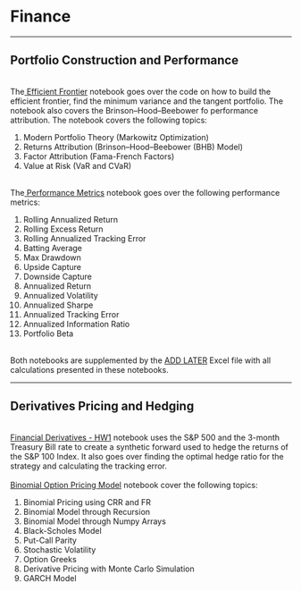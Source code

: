 <h1> Finance </h1>
<hr>
<h2> Portfolio Construction and Performance </h2>
<br>
The<a href="https://github.com/leofelip/Finance/blob/main/deSouza%2C%20Leonardo%20-%20Efficient%20Frontier.ipynb"> Efficient Frontier</a> notebook goes 
over the code on how to build the efficient frontier, find the minimum variance and the tangent portfolio. The notebook also covers the Brinson–Hood–Beebower fo
performance attribution. The notebook covers the following topics:
<br>
<ol>
  <li>Modern Portfolio Theory (Markowitz Optimization)</li>
  <li>Returns Attribution (Brinson–Hood–Beebower (BHB) Model)</li>
  <li>Factor Attribution (Fama-French Factors)</li>
  <li>Value at Risk (VaR and CVaR)</li>
</ol>
<br>
The<a href="https://github.com/leofelip/Finance/blob/main/deSouza%2C%20Leonardo%20-%20Portfolio%20Performance.ipynb"> Performance Metrics</a> notebook goes over the following performance metrics:
<br>
<ol>
  <li>Rolling Annualized Return</li>
  <li>Rolling Excess Return</li>
  <li>Rolling Annualized Tracking Error</li>
  <li>Batting Average</li>
  <li>Max Drawdown</li>
  <li>Upside Capture</li>
  <li>Downside Capture</li>
  <li>Annualized Return</li>
  <li>Annualized Volatility</li>
  <li>Annualized Sharpe</li>
  <li>Annualized Tracking Error</li>
  <li>Annualized Information Ratio</li>
  <li>Portfolio Beta</li>
</ol>
<br>
Both notebooks are supplemented by the <a href="https://github.com/leofelip/Finance/blob/main/deSouza%2C%20Leonardo%20-%20Efficient%20Frontier.ipynb"> ADD LATER</a> 
Excel file with all calculations presented in these notebooks.
<hr>
<h2>Derivatives Pricing and Hedging</h2>
<br>
<a href="https://github.com/leofelip/Finance/blob/main/deSouza%2C%20Leonardo%20-%20Derivatives_HW1_Challenge.ipynb"> Financial Derivatives - HW1</a> notebook uses the S&P 500 and 
the 3-month Treasury Bill rate to create a synthetic forward used to hedge the returns of the S&P 100 Index. It also goes over finding the optimal hedge ratio for the strategy and calculating
the tracking error.
<br>
<br>
<a href="https://github.com/leofelip/Finance/blob/main/deSouza%2C%20Leonardo%20-%20Binomial%20Model_Final.ipynb"> Binomial Option Pricing Model</a> notebook cover the following topics:
<br>
<ol>
  <li>Binomial Pricing using CRR and FR</li>
  <li>Binomial Model through Recursion</li>
  <li>Binomial Model through Numpy Arrays</li>
  <li>Black-Scholes Model</li>
  <li>Put-Call Parity</li>
  <li>Stochastic Volatility</li>
  <li>Option Greeks</li>
  <li>Derivative Pricing with Monte Carlo Simulation</li>
  <li>GARCH Model</li>
</ol>
